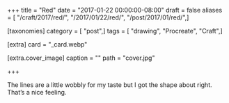 +++
title = "Red"
date = "2017-01-22 00:00:00-08:00"
draft = false
aliases = [ "/craft/2017/red/", "/2017/01/22/red/", "/post/2017/01/red/",]

[taxonomies]
category = [ "post",]
tags = [ "drawing", "Procreate", "Craft",]

[extra]
card = "_card.webp"

[extra.cover_image]
caption = ""
path = "cover.jpg"

+++

The lines are a little wobbly for my taste but I got the shape about right. That’s a nice feeling.